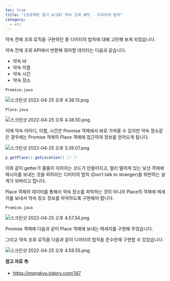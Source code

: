 ```yaml
---
toc: true
title: "[프로젝트 일기 4/28] 약속 조회 API - 디미터의 법칙"
category:
  - etc
---
```


약속 전체 조회 로직을 구현하던 중 디미터의 법칙에 대해 고민해 보게 
되었습니다.

약속 전체 조회 API에서 반환해 줘야할 데이터는 다음과 같습니다.

- 약속 Id
- 약속 이름
- 약속 시간
- 약속 장소

`Promise.java`

![스크린샷 2022-04-25 오후 4.38.13.png](https://i.imgur.com/b2jo8wN.png)

`Place.java`

![스크린샷 2022-04-25 오후 4.38.50.png](https://i.imgur.com/VNJc2Bg.png)

이때 약속 아이디, 이름, 시간은 Promise 객체에서 바로 가져올 수 있지만 약속 장소같은 경우에는 Promise 객체의 Place 객체에 접근하여 정보를 얻어오게 됩니다.

![스크린샷 2022-04-25 오후 3.39.07.png](https://i.imgur.com/ddG6NDq.png)

```java
p.getPlace().getLocation() // ):
```

이와 같이 getter가 줄줄이 이어지는 코드가 만들어지고, 멀리 떨어져 있는 
낯선 객체에 메시지를 보내는 것을 피하라는 디미터의 법칙 $($Don’t talk 
to stranger)를 위반하는 설계가 되버리고 맙니다.

Place 객체의 데이터를 통해서 약속 장소를 파악하는 것이 아니라 Place의 
객체에 메세지를 보내서 약속 장소 정보를 파악하도록 구현해야 합니다.

`Promise.java`

![스크린샷 2022-04-25 오후 4.57.34.png](https://i.imgur.com/WjDz0Ft.png)

Promise 객체에 다음과 같이 Place 객체에 보내는 메세지를 구현해 
주었습니다.

그리고 약속 조회 로직을 다음과 같이 디미터의 법칙을 준수한채 구현할 수 
있었습니다.

![스크린샷 2022-04-25 오후 4.59.55.png](https://i.imgur.com/IOfv9t1.png)

**참고 자료** 📚

- https://mangkyu.tistory.com/147